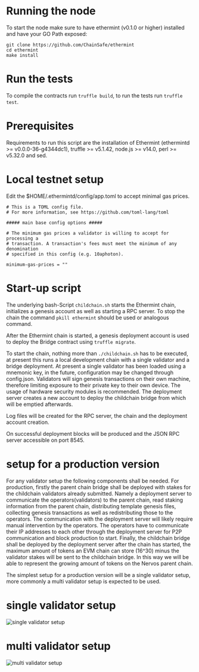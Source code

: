 # Running the node

To start the node make sure to have ethermint (v0.1.0 or higher) installed and have your GO Path exposed:

```
git clone https://github.com/ChainSafe/ethermint
cd ethermint
make install
```

# Run the tests

To compile the contracts run `truffle build`, to run the tests run `truffle test`.

# Prerequisites

Requirements to run this script are the installation of Ethermint (ethermintd >= v0.0.0-36-g4344dc1), truffle >= v5.1.42, node.js >= v14.0, perl >= v5.32.0 and sed.

# Local testnet setup

Edit the \$HOME/.ethermintd/config/app.toml to accept minimal gas prices.

```
# This is a TOML config file.
# For more information, see https://github.com/toml-lang/toml

##### main base config options #####

# The minimum gas prices a validator is willing to accept for processing a
# transaction. A transaction's fees must meet the minimum of any denomination
# specified in this config (e.g. 10aphoton).

minimum-gas-prices = ""
```

# Start-up script

The underlying bash-Script `childchain.sh` starts the Ethermint chain, initializes a genesis account as well as starting a RPC server. To stop the chain the command `pkill ethermint` should be used or analogous command.

After the Ethermint chain is started, a genesis deployment account is used to deploy the Bridge contract using `truffle migrate`.

To start the chain, nothing more than `./childchain.sh` has to be executed, at present this runs a local development chain with a single validator and a bridge deployment.
At present a single validator has been loaded using a mnemonic key, in the future, configuration may be changed through config.json.
Validators will sign genesis transactions on their own machine, therefore limiting exposure to their private key to their own device. The usage of hardware security modules is recommended. The deployment server creates a new account to deploy the childchain bridge from which will be emptied afterwards.

Log files will be created for the RPC server, the chain and the deployment account creation.

On successful deployment blocks will be produced and the JSON RPC server accessible on port 8545.

# setup for a production version

For any validator setup the following components shall be needed.
For production, firstly the parent chain bridge shall be deployed with stakes for the childchain validators already submitted.
Namely a deployment server to communicate the operators(validators) to the parent chain, read staking information from the parent chain, distributing template genesis files, collecting genesis transactions as well as redistributing those to the operators.
The communication with the deployment server will likely require manual intervention by the operators.
The operators have to communicate their IP addresses to each other through the deployment server for P2P communication and block production to start.
Finally, the childchain bridge shall be deployed by the deployment server after the chain has started, the maximum amount of tokens an EVM chain can store (16^30) minus the validator stakes will be sent to the childchain bridge. In this way we will be able to represent the growing amount of tokens on the Nervos parent chain.

The simplest setup for a production version will be a single validator setup, more commonly a multi validator setup is expected to be used.

# single validator setup

![single validator setup](https://i.imgur.com/KpFOahO.jpg)

# multi validator setup

![multi validator setup](https://i.imgur.com/JUbWrCD.jpg)
